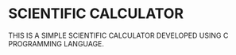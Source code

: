 # SCIENTIFIC CALCULATOR  

THIS IS A SIMPLE SCIENTIFIC CALCULATOR DEVELOPED USING C PROGRAMMING LANGUAGE.
